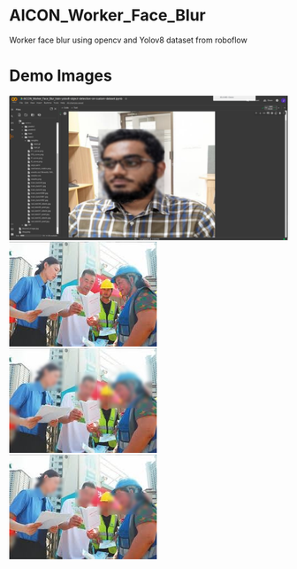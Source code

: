 # AICON_Worker_Face_Blur
Worker face blur using opencv and Yolov8 dataset from roboflow

# Demo Images
![alt text](https://github.com/msnkimi2013/AICON_Worker_Face_Blur/blob/main/Images/blur_example.png?raw=true)
![alt text](https://github.com/msnkimi2013/AICON_Worker_Face_Blur/blob/main/Images/6.jpg?raw=true)
![alt text](https://github.com/msnkimi2013/AICON_Worker_Face_Blur/blob/main/Images/6_b2.jpg?raw=true)
![alt text](https://github.com/msnkimi2013/AICON_Worker_Face_Blur/blob/main/Images/6_b3.jpg?raw=true)
